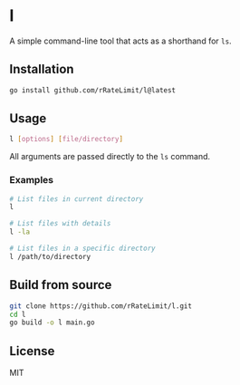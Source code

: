 # l

A simple command-line tool that acts as a shorthand for `ls`.

## Installation

```bash
go install github.com/rRateLimit/l@latest
```

## Usage

```bash
l [options] [file/directory]
```

All arguments are passed directly to the `ls` command.

### Examples

```bash
# List files in current directory
l

# List files with details
l -la

# List files in a specific directory
l /path/to/directory
```

## Build from source

```bash
git clone https://github.com/rRateLimit/l.git
cd l
go build -o l main.go
```

## License

MIT